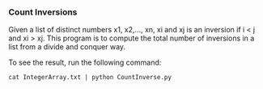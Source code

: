 ### Count Inversions
Given a list of distinct numbers x1, x2,..., xn, xi and xj is an inversion if 
i \< j and xi \> xj. This program is to compute the total number of inversions 
in a list from a divide and conquer way.

To see the result, run the following command:
```
cat IntegerArray.txt | python CountInverse.py
```

